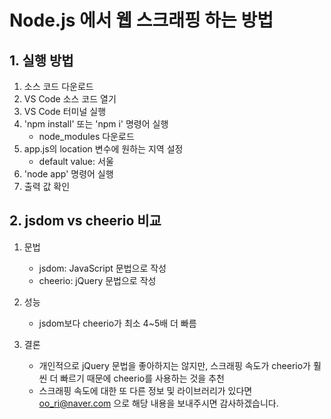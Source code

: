 # Node.js 에서 웹 스크래핑 하는 방법

## 1. 실행 방법

1. 소스 코드 다운로드
2. VS Code 소스 코드 열기
3. VS Code 터미널 실행
4. 'npm install' 또는 'npm i' 명령어 실행
   - node_modules 다운로드
5. app.js의 location 변수에 원하는 지역 설정
   - default value: 서울
6. 'node app' 명령어 실행
7. 출력 값 확인

## 2. jsdom vs cheerio 비교

1. 문법

   - jsdom: JavaScript 문법으로 작성
   - cheerio: jQuery 문법으로 작성

2. 성능

   - jsdom보다 cheerio가 최소 4~5배 더 빠름

3. 결론
   - 개인적으로 jQuery 문법을 좋아하지는 않지만, 스크래핑 속도가 cheerio가 훨씬 더 빠르기 때문에 cheerio를 사용하는 것을 추천
   - 스크래핑 속도에 대한 또 다른 정보 및 라이브러리가 있다면 oo_ri@naver.com 으로 해당 내용을 보내주시면 감사하겠습니다.
